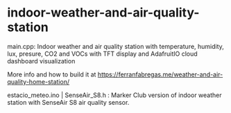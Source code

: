 # indoor-weather-and-air-quality-station
main.cpp: Indoor weather and air quality station with temperature, humidity, lux, presure, CO2 and VOCs with TFT display and AdafruitIO cloud dashboard visualization

More info and how to build it at https://ferranfabregas.me/weather-and-air-quality-home-station/

estacio_meteo.ino | SenseAir_S8.h : Marker Club version of indoor weather station with SenseAir S8 air quality sensor.


